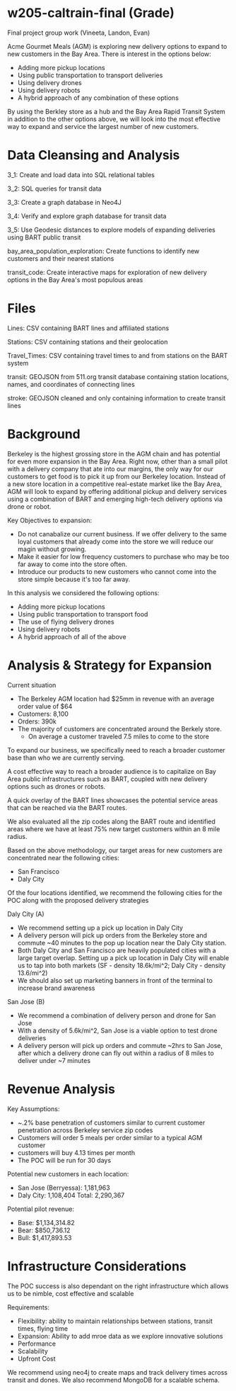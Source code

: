 # w205-caltrain-final (Grade)
Final project group work (Vineeta, Landon, Evan)

Acme Gourmet Meals (AGM) is exploring new delivery options to expand to new customers in the Bay Area. There is interest in the options below:

 - Adding more pickup locations
 - Using public transportation to transport deliveries
 - Using delivery drones
 - Using delivery robots
 - A hybrid approach of any combination of these options
 
 By using the Berkley store as a hub and the Bay Area Rapid Transit System in addition to the other options above, we will look into the most effective way to expand and service the largest number of new customers.
 
 # Data Cleansing and Analysis
 3_1: Create and load data into SQL relational tables
 
 3_2: SQL queries for transit data
 
 3_3: Create a graph database in Neo4J
 
 3_4: Verify and explore graph database for transit data
 
 3_5: Use Geodesic distances to explore models of expanding deliveries using BART public transit
 
 bay_area_population_exploration: Create functions to identify new customers and their nearest stations 
 
 transit_code: Create interactive maps for exploration of new delivery options in the Bay Area's most populous areas
 
 # Files
 Lines: CSV containing BART lines and affiliated stations
 
 Stations: CSV containing stations and their geolocation
 
 Travel_Times: CSV containing travel times to and from stations on the BART system
 
 transit: GEOJSON from 511.org transit database containing station locations, names, and coordinates of connecting lines
 
 stroke: GEOJSON cleaned and only containing information to create transit lines
 
 
 # Background
 Berkeley is the highest grossing store in the AGM chain and has potential for even more expansion in the Bay Area. Right now, other than a small pilot with a delivery company that ate into our margins, the only way for our customers to get food is to pick it up from our Berkeley location. Instead of a new store location in a competitive real-estate market like the Bay Area, AGM will look to expand by offering additional pickup and delivery services using a combination of BART and emerging high-tech delivery options via drone or robot. 
 
 Key Objectives to expansion:
 - Do not canabalize our current business. If we offer delivery to the same loyal customers that already come into the store we will reduce our magin without growing.
 - Make it easier for low frequency customers to purchase who may be too far away to come into the store often.
 - Introduce our products to new customers who cannot come into the store simple because it's too far away.
 
 In this analysis we considered the following options:
 - Adding more pickup locations
 - Using public transportation to transport food
 - The use of flying delivery drones
 - Using delivery robots
 - A hybrid approach of all of the above
 
 
 # Analysis & Strategy for Expansion
 Current situation
 - The Berkeley AGM location had $25mm in revenue with an average order value of $64
 - Customers: 8,100
 - Orders: 390k
 - The majority of customers are concentrated around the Berkely store.
     - On average a customer traveled 7.5 miles to come to the store
 
To expand our business, we specifically need to reach a broader customer base than who we are currently serving. 

A cost effective way to reach a broader audience is to capitalize on Bay Area public infrastructures such as BART, coupled with new delivery options such as drones or robots.

A quick overlay of the BART lines showcases the potential service areas that can be reached via the BART routes.

We also evaluated all the zip codes along the BART route and identified areas where we have at least 75% new target customers within an 8 mile radius. 

Based on the above methodology, our target areas for new customers are concentrated near the following cities:
- San Francisco
- Daly City 

Of the four locations identified, we recommend the following cities for the POC along with the proposed delivery strategies

Daly City (A)
- We recommend setting up a pick up location in Daly City 
- A delivery person will pick up orders from the Berkeley store and commute ~40 minutes to the pop up location near the Daly City station. 
- Both Daly City and San Francisco are heavily populated cities with a large target overlap. Setting up a pick up location in Daly City will enable us to tap into both markets (SF - density 18.6k/mi^2; Daly City - density 13.6/mi^2)
- We should also set up marketing banners in front of the terminal to increase brand awareness

San Jose (B)
- We recommend a combination of delivery person and drone for San Jose 
- With a density of 5.6k/mi^2, San Jose is a viable option to test drone deliveries
- A delivery person will pick up orders and commute ~2hrs to San Jose, after which a delivery drone can fly out within a radius of 8 miles to deliver under ~7 minutes


# Revenue Analysis
Key Assumptions: 
- ~.2% base penetration of customers similar to current customer penetration across Berkeley service zip codes
- Customers will order 5 meals per order similar to a typical AGM customer
- customers will buy 4.13 times per month
- The POC will be run for 30 days

Potential new customers in each location:
- San Jose (Berryessa): 1,181,963
- Daly City: 1,108,404
Total: 2,290,367

Potential pilot revenue:
- Base: $1,134,314.82
- Bear: $850,736.12
- Bull: $1,417,893.53
 
 
# Infrastructure Considerations
The POC success is also dependant on the right infrastructure which allows us to be nimble, cost effective and scalable

Requirements:
- Flexibility: ability to maintain relationships between stations, transit times, flying time
- Expansion: Ability to add mroe data as we explore innovative solutions
- Performance
- Scalability
- Upfront Cost

We recommend using neo4j to create maps and track delivery times across transit and dones. We also recommend MongoDB for a scalable schema.
